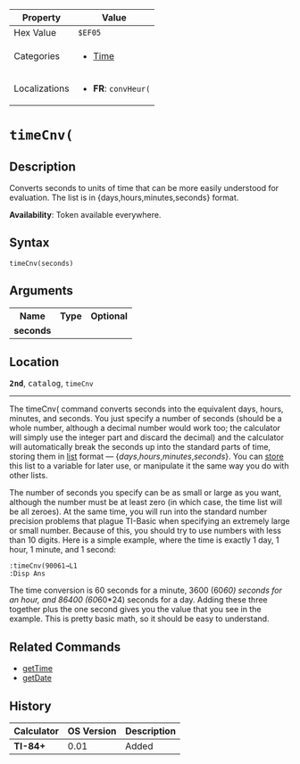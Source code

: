 | Property      | Value |
|---------------|-------|
| Hex Value     | `$EF05`|
| Categories    | <ul><li>[Time](<../categories/Time.md>)</li></ul> |
| Localizations | <ul><li><b>FR</b>: `convHeur(`</li></ul> |

# `timeCnv(`

## Description
Converts seconds to units of time that can be more easily understood for evaluation. The list is in {days,hours,minutes,seconds} format.


<b>Availability</b>: Token available everywhere.

## Syntax
`timeCnv(seconds)`

## Arguments
<table>
<tr><th>Name</th><th>Type</th><th>Optional</th></tr>

<tr><td><b>seconds</b></td><td></td><td></td></tr>

</table>

## Location
<tt><kbd><b>2nd</b></kbd></tt>, <kbd>catalog</kbd>, `timeCnv`
<hr>

The timeCnv( command converts seconds into the equivalent days, hours, minutes, and seconds. You just specify a number of seconds (should be a whole number, although a decimal number would work too; the calculator will simply use the integer part and discard the decimal) and the calculator will automatically break the seconds up into the standard parts of time, storing them in [list](lists) format — {_days_,_hours_,_minutes_,_seconds_}. You can [store](store.md) this list to a variable for later use, or manipulate it the same way you do with other lists.

The number of seconds you specify can be as small or large as you want, although the number must be at least zero (in which case, the time list will be all zeroes). At the same time, you will run into the standard number precision problems that plague TI-Basic when specifying an extremely large or small number. Because of this, you should try to use numbers with less than 10 digits. Here is a simple example, where the time is exactly 1 day, 1 hour, 1 minute, and 1 second:

```ti-basic
:timeCnv(90061→L1
:Disp Ans
```

The time conversion is 60 seconds for a minute, 3600 (60*60) seconds for an hour, and 86400 (60*60*24) seconds for a day. Adding these three together plus the one second gives you the value that you see in the example. This is pretty basic math, so it should be easy to understand.

## Related Commands

*   [getTime](getTime.md)
*   [getDate](getDate.md)

## History
| Calculator | OS Version | Description |
|------------|------------|-------------|
| <b>TI-84+</b> | 0.01 | Added |



